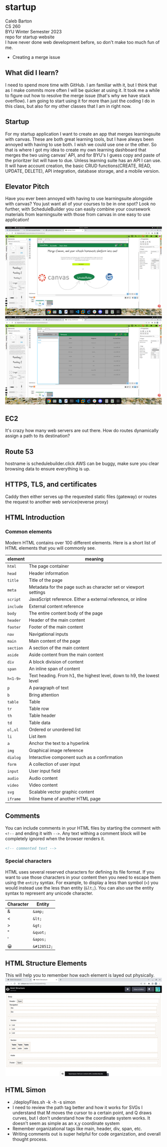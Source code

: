 # startup
Caleb Barton
<br>
CS 260 
<br>
BYU Winter Semester 2023
<br>
repo for startup website
<br>
I have never done web development before, so don't make too much fun of me. 
* Creating a merge issue

## What did I learn?
I need to spend more time with GitHub. I am familiar with it, but I think that as I make commits more often
I will be quicker at using it. It took me a while to figure out how to resolve the merge issue (that's why we
have stack overflow). I am going to start using it for more than just the coding I do in this class, but also
for my other classes that I am in right now. 

## Startup
For my startup application I want to create an app that merges learningsuite with canvas. These are both great learning tools, but I have always been annoyed with having to use both. I wish we could use one or the other. So that is where I got my idea to create my own learning dashboard that merges the two using canvas' API, and for BYU's I guess copy and paste of the prioritzer list will have to due. Unless learning suite has an API I can use. It will have account creation, the basic CRUD functions(CREATE, READ, UPDATE, DELETE), API integration, database storage, and a mobile version. 

## Elevator Pitch
Have you ever been annoyed with having to use learningsuite alongside with canvas? You just want all of your
courses to be in one spot? Look no further, with ScheduleBuilder you can easily combine your coursework materials from learningsuite with those from canvas in one easy to use application!

![homepage](pic1.png)
![dashboard](pic2.png)

## EC2
It's crazy how many web servers are out there.
How do routes dynamically assign a path to its 
destination?

## Route 53
hostname is schedulebuilder.click AWS can be 
buggy, make sure you clear browsing data to ensure everything is up. 

## HTTPS, TLS, and certificates
Caddy then either serves up the requested static files (gateway) or routes the request to another 
web service(reverse proxy)

## HTML Introduction 
### Common elements

Modern HTML contains over 100 different elements. Here is a short list of HTML elements that you will commonly see.

| element   | meaning                                                                |
| --------- | ---------------------------------------------------------------------- |
| `html`    | The page container                                                     |
| `head`    | Header information                                                     |
| `title`   | Title of the page                                                      |
| `meta`    | Metadata for the page such as character set or viewport settings       |
| `script`  | JavaScript reference. Either a external reference, or inline           |
| `include` | External content reference                                             |
| `body`    | The entire content body of the page                                    |
| `header`  | Header of the main content                                             |
| `footer`  | Footer of the main content                                             |
| `nav`     | Navigational inputs                                                    |
| `main`    | Main content of the page                                               |
| `section` | A section of the main content                                          |
| `aside`   | Aside content from the main content                                    |
| `div`     | A block division of content                                            |
| `span`    | An inline span of content                                              |
| `h<1-9>`  | Text heading. From h1, the highest level, down to h9, the lowest level |
| `p`       | A paragraph of text                                                    |
| `b`       | Bring attention                                                        |
| `table`   | Table                                                                  |
| `tr`      | Table row                                                              |
| `th`      | Table header                                                           |
| `td`      | Table data                                                             |
| `ol,ul`   | Ordered or unordered list                                              |
| `li`      | List item                                                              |
| `a`       | Anchor the text to a hyperlink                                         |
| `img`     | Graphical image reference                                              |
| `dialog`  | Interactive component such as a confirmation                           |
| `form`    | A collection of user input                                             |
| `input`   | User input field                                                       |
| `audio`   | Audio content                                                          |
| `video`   | Video content                                                          |
| `svg`     | Scalable vector graphic content                                        |
| `iframe`  | Inline frame of another HTML page                                      |

## Comments

You can include comments in your HTML files by starting the comment with `<!--` and ending it with `-->`. Any text withing a comment block will be completely ignored when the browser renders it.

```html
<!-- commented text -->
```

### Special characters

HTML uses several reserved characters for defining its file format. If you want to use those characters in your content then you need to escape them using the `entity` syntax. For example, to display a less than symbol (`<`) you would instead use the less than entity (`&lt;`). You can also use the entity syntax to represent any unicode character.

| Character | Entity      |
| --------- | ----------- |
| &amp;     | `&amp;`     |
| <         | `&lt;`      |
| >         | `&gt;`      |
| "         | `&quot;`    |
| '         | `&apos;`    |
| &#128512; | `&#128512;` |

## HTML Structure Elements
This will help you to remember how each element is layed out physically. 
![HTML Structure](htmlElementsVisula.png)

## HTML Simon
* ./deployFiles.sh -k <keyfile> -h <yourdomain> -s simon
* I need to review the path tag better and how it works for SVGs
  I understand that M moves the cursor to a certain point, and Q 
  draws curves, but I don't understand how the coordinate system
  works. It doesn't seem as simple as an x,y coordinate system
* Remember organizational tags like main, header, div, span, etc. 
* Writing comments out is super helpful for code organization, 
  and overall thought process. 
